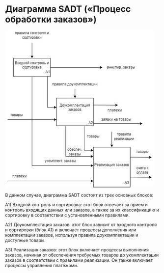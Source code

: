 # Диаграмма SADT («Процесс обработки заказов»)

![Image alt](https://github.com/refflexer75/Diagram-SADT/blob/main/2024-02-22%2004.00.09.jpg)

В данном случае, диаграмма SADT состоит из трех основных блоков:

A1) Входной контроль и сортировка: этот блок отвечает за прием и контроль входящих данных или заказов, а также за их классификацию и сортировку в соответствии с установленными правилами.

A2) Доукомплектация заказов: этот блок зависит от входного контроля и сортировки (блок A1) и включает процессы дополнения или комплектации заказов, используя правила доукомплектации и доступные товары.

A3) Реализация заказов: этот блок включает процессы выполнения заказов, начиная от обеспечения требуемых товаров до укомплектации заказов в соответствии с правилами реализации. Он также включает процессы управления платежами.


